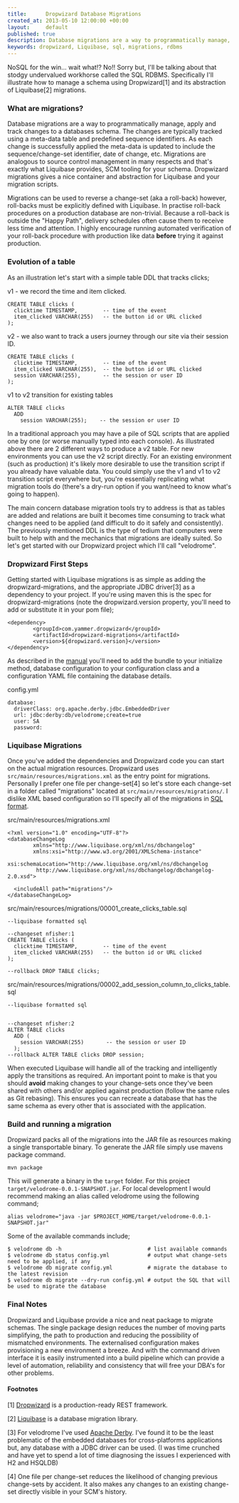 ```yaml
---
title:      Dropwizard Database Migrations
created_at: 2013-05-10 12:00:00 +00:00
layout:     default
published: true
description: Database migrations are a way to programmatically manage, apply and track changes to a databases schema.
keywords: dropwizard, Liquibase, sql, migrations, rdbms
---
```


NoSQL for the win... wait what!? No!! Sorry but, I'll be talking about that stodgy undervalued workhorse called the SQL RDBMS. Specifically I'll illustrate how to manage a schema using Dropwizard[1] and its abstraction of Liquibase[2] migrations.

### What are migrations?

Database migrations are a way to programmatically manage, apply and track changes to a databases schema. The changes are typically tracked using a meta-data table and predefined sequence identifiers. As each change is successfully applied the meta-data is updated to include the sequence/change-set identifier, date of change, etc. Migrations are analogous to source control management in many respects and that's exactly what Liquibase provides, SCM tooling for your schema. Dropwizard migrations gives a nice container and abstraction for Liquibase and your migration scripts.

Migrations can be used to reverse a change-set (aka a roll-back) however, roll-backs must be explicitly defined with Liquibase. In practise roll-back procedures on a production database are non-trivial. Because a roll-back is outside the "Happy Path", delivery schedules often cause them to receive less time and attention. I highly encourage running automated verification of your roll-back procedure with production like data **before** trying it against production.

### Evolution of a table

As an illustration let's start with a simple table DDL that tracks clicks;

v1 - we record the time and item clicked.

    CREATE TABLE clicks (
      clicktime TIMESTAMP,        -- time of the event
      item_clicked VARCHAR(255)   -- the button id or URL clicked
    );

v2 - we also want to track a users journey through our site via their session ID.

    CREATE TABLE clicks (
      clicktime TIMESTAMP,        -- time of the event
      item_clicked VARCHAR(255),  -- the button id or URL clicked 
      session VARCHAR(255),       -- the session or user ID
    );

v1 to v2 transition for existing tables

    ALTER TABLE clicks 
      ADD 
        session VARCHAR(255);    -- the session or user ID

In a traditional approach you may have a pile of SQL scripts that are applied one by one (or worse manually typed into each console). As illustrated above there are 2 different ways to produce a v2 table. For new environments you can use the v2 script directly. For an existing environment (such as production) it's likely more desirable to use the transition script if you already have valuable data. You could simply use the v1 and v1 to v2 transition script everywhere but, you're essentially replicating what migration tools do (there's a dry-run option if you want/need to know what's going to happen).

The main concern database migration tools try to address is that as tables are added and relations are built it becomes time consuming to track what changes need to be applied (and difficult to do it safely and consistently). The previously mentioned DDL is the type of tedium that computers were built to help with and the mechanics that migrations are ideally suited. So let's get started with our Dropwizard project which I'll call "velodrome".

### Dropwizard First Steps

Getting started with Liquibase migrations is as simple as adding the dropwizard-migrations, and the appropriate JDBC driver[3] as a dependency to your project. If you're using maven this is the spec for dropwizard-migrations (note the dropwizard.version property, you'll need to add or substitute it in your pom file);

    <dependency>
            <groupId>com.yammer.dropwizard</groupId>
            <artifactId>dropwizard-migrations</artifactId>
            <version>${dropwizard.version}</version>
    </dependency>

As described in the [manual](http://dropwizard.codahale.com/manual/migrations/) you'll need to add the bundle to your initialize method, database configuration to your configuration class and a configuration YAML file containing the database details.

config.yml

    database:
      driverClass: org.apache.derby.jdbc.EmbeddedDriver
      url: jdbc:derby:db/velodrome;create=true
      user: SA
      password:

### Liquibase Migrations

Once you've added the dependencies and Dropwizard code you can start on the actual migration resources. Dropwizard uses `src/main/resources/migrations.xml` as the entry point for migrations. Personally I prefer one file per change-set[4] so let's store each change-set in a folder called "migrations" located at `src/main/resources/migrations/`. I dislike XML based configuration so I'll specify all of the migrations in [SQL format](http://www.liquibase.org/documentation/sql_format.html).

src/main/resources/migrations.xml

    <?xml version="1.0" encoding="UTF-8"?>
    <databaseChangeLog
            xmlns="http://www.liquibase.org/xml/ns/dbchangelog"
            xmlns:xsi="http://www.w3.org/2001/XMLSchema-instance"
            xsi:schemaLocation="http://www.liquibase.org/xml/ns/dbchangelog
             http://www.liquibase.org/xml/ns/dbchangelog/dbchangelog-2.0.xsd">

      <includeAll path="migrations"/>
    </databaseChangeLog>

src/main/resources/migrations/00001\_create\_clicks\_table.sql

    --liquibase formatted sql

    --changeset nfisher:1
    CREATE TABLE clicks (
      clicktime TIMESTAMP,        -- time of the event
      item_clicked VARCHAR(255)   -- the button id or URL clicked
    );

    --rollback DROP TABLE clicks;

src/main/resources/migrations/00002\_add\_session\_column\_to\_clicks\_table.sql

    --liquibase formatted sql


    --changeset nfisher:2
    ALTER TABLE clicks 
      ADD (
        session VARCHAR(255)       -- the session or user ID
      );
    --rollback ALTER TABLE clicks DROP session;

When executed Liquibase will handle all of the tracking and intelligently apply the transitions as required. An important point to make is that you should **avoid** making changes to your change-sets once they've been shared with others and/or applied against production (follow the same rules as Git rebasing). This ensures you can recreate a database that has the same schema as every other that is associated with the application.

### Build and running a migration

Dropwizard packs all of the migrations into the JAR file as resources making a single transportable binary. To generate the JAR file simply use mavens package command.

    mvn package

This will generate a binary in the `target` folder. For this project `target/velodrome-0.0.1-SNAPSHOT.jar`. For local development I would recommend making an alias called velodrome using the following command;

    alias velodrome="java -jar $PROJECT_HOME/target/velodrome-0.0.1-SNAPSHOT.jar"

Some of the available commands include;

    $ velodrome db -h                           # list available commands
    $ velodrome db status config.yml            # output what change-sets need to be applied, if any
    $ velodrome db migrate config.yml           # migrate the database to the latest revision
    $ velodrome db migrate --dry-run config.yml # output the SQL that will be used to migrate the database

### Final Notes

Dropwizard and Liquibase provide a nice and neat package to migrate schemas. The single package design reduces the number of moving parts simplifying, the path to production and reducing the possibility of mismatched environments. The externalised configuration makes provisioning a new environment a breeze. And with the command driven interface it is easily instrumented into a build pipeline which can provide a level of automation, reliability and consistency that will free your DBA's for other problems.

#### Footnotes

[1] [Dropwizard](http://dropwizard.codahale.com) is a production-ready REST framework.

[2] [Liquibase](http://www.liquibase.org) is a database migration library.

[3] For velodrome I've used [Apache Derby](http://db.apache.org/derby/). I've found it to be the least problematic of the embedded databases for cross-platforms applications but, any database with a JDBC driver can be used. (I was time crunched and have yet to spend a lot of time diagnosing the issues I experienced with H2 and HSQLDB)

[4] One file per change-set reduces the likelihood of changing previous change-sets by accident. It also makes any changes to an existing change-set directly visible in your SCM's history.
